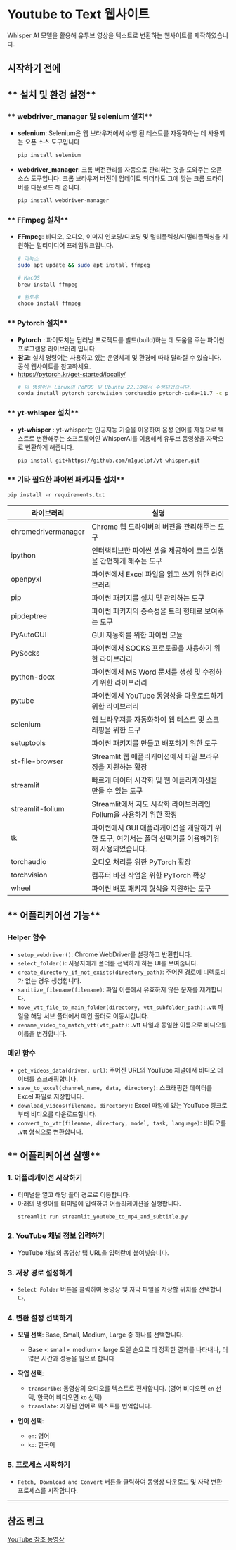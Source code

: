 # **Youtube to Text 웹사이트**

Whisper AI 모델을 활용해 유투브 영상을 텍스트로 변환하는 웹사이트를 제작하였습니다.

## **시작하기 전에**

## ** 설치 및 환경 설정**

### ** webdriver_manager 및 selenium 설치**
- **selenium**: Selenium은 웹 브라우저에서 수행 된 테스트를 자동화하는 데 사용되는 오픈 소스 도구입니다
    ```bash
    pip install selenium
    ```
    
- **webdriver_manager**: 크롬 버전관리를 자동으로 관리하는 것을 도와주는 오픈 소스 도구입니다. 크롬 브라우저 버전이 업데이트 되더라도 그에 맞는 크롬 드라이버를 다운로드 해 줍니다.
    ```bash
    pip install webdriver-manager
    ```
  
### ** FFmpeg 설치**
- **FFmpeg**: 비디오, 오디오, 이미지 인코딩/디코딩 및 멀티플렉싱/디멀티플렉싱을 지원하는 멀티미디어 프레임워크입니다.
    ```bash
    # 리눅스
    sudo apt update && sudo apt install ffmpeg
    
    # MacOS
    brew install ffmpeg
    
    # 윈도우
    choco install ffmpeg
    ```

### ** Pytorch 설치**
- **Pytorch** : 파이토치는 딥러닝 프로젝트를 빌드(build)하는 데 도움을 주는 파이썬 프로그램용 라이브러리 입니다
- **참고**: 설치 명령어는 사용하고 있는 운영체제 및 환경에 따라 달라질 수 있습니다. 공식 웹사이트를 참고하세요.
- https://pytorch.kr/get-started/locally/
    ```bash
    # 이 명령어는 Linux의 PoPOS 및 Ubuntu 22.10에서 수행되었습니다.
    conda install pytorch torchvision torchaudio pytorch-cuda=11.7 -c pytorch -c nvidi 
    ```

### ** yt-whisper 설치**
- **yt-whisper** : yt-whisper는 인공지능 기술을 이용하여 음성 언어를 자동으로 텍스트로 변환해주는 소프트웨어인 WhisperAI를 이용해서 유투브 동영상을 자막으로 변환하게 해줍니다.
    
    ```bash
    pip install git+https://github.com/m1guelpf/yt-whisper.git  
    ```

### ** 기타 필요한 파이썬 패키지들 설치**

    pip install -r requirements.txt
    

| 라이브러리 | 설명                                                         |
|---|------------------------------------------------------------|
| chromedrivermanager | Chrome 웹 드라이버의 버전을 관리해주는 도구                                |
| ipython | 인터랙티브한 파이썬 셸을 제공하여 코드 실행을 간편하게 해주는 도구                      |
| openpyxl | 파이썬에서 Excel 파일을 읽고 쓰기 위한 라이브러리                             |
| pip | 파이썬 패키지를 설치 및 관리하는 도구                                      |
| pipdeptree | 파이썬 패키지의 종속성을 트리 형태로 보여주는 도구                               |
| PyAutoGUI | GUI 자동화를 위한 파이썬 모듈                                         |
| PySocks | 파이썬에서 SOCKS 프로토콜을 사용하기 위한 라이브러리                            |
| python-docx | 파이썬에서 MS Word 문서를 생성 및 수정하기 위한 라이브러리                       |
| pytube | 파이썬에서 YouTube 동영상을 다운로드하기 위한 라이브러리                         |
| selenium | 웹 브라우저를 자동화하여 웹 테스트 및 스크래핑을 위한 도구                          |
| setuptools | 파이썬 패키지를 만들고 배포하기 위한 도구                                    |
| st-file-browser | Streamlit 웹 애플리케이션에서 파일 브라우징을 지원하는 확장                      |
| streamlit | 빠르게 데이터 시각화 및 웹 애플리케이션을 만들 수 있는 도구                         |
| streamlit-folium | Streamlit에서 지도 시각화 라이브러리인 Folium을 사용하기 위한 확장               |
| tk | 파이썬에서 GUI 애플리케이션을 개발하기 위한 도구, 여기서는 폴더 선택기를 이용하기위해 사용되었습니다. |
| torchaudio | 오디오 처리를 위한 PyTorch 확장                                      |
| torchvision | 컴퓨터 비전 작업을 위한 PyTorch 확장                                   |
| wheel | 파이썬 배포 패키지 형식을 지원하는 도구                                     |

## ** 어플리케이션 기능**

### Helper 함수

- `setup_webdriver()`: Chrome WebDriver를 설정하고 반환합니다.
- `select_folder()`: 사용자에게 폴더를 선택하게 하는 UI를 보여줍니다.
- `create_directory_if_not_exists(directory_path)`: 주어진 경로에 디렉토리가 없는 경우 생성합니다.
- `sanitize_filename(filename)`: 파일 이름에서 유효하지 않은 문자를 제거합니다.
- `move_vtt_file_to_main_folder(directory, vtt_subfolder_path)`: .vtt 파일을 해당 서브 폴더에서 메인 폴더로 이동시킵니다.
- `rename_video_to_match_vtt(vtt_path)`: .vtt 파일과 동일한 이름으로 비디오를 이름을 변경합니다.

### 메인 함수

- `get_videos_data(driver, url)`: 주어진 URL의 YouTube 채널에서 비디오 데이터를 스크래핑합니다.
- `save_to_excel(channel_name, data, directory)`: 스크래핑한 데이터를 Excel 파일로 저장합니다.
- `download_videos(filename, directory)`: Excel 파일에 있는 YouTube 링크로부터 비디오를 다운로드합니다.
- `convert_to_vtt(filename, directory, model, task, language)`: 비디오를 .vtt 형식으로 변환합니다.

## ** 어플리케이션 실행**

### 1. 어플리케이션 시작하기
- 터미널을 열고 해당 폴더 경로로 이동합니다.
- 아래의 명령어를 터미널에 입력하여 어플리케이션을 실행합니다.
    ```bash
    streamlit run streamlit_youtube_to_mp4_and_subtitle.py
    ```

### 2. YouTube 채널 정보 입력하기
- YouTube 채널의 동영상 탭 URL을 입력란에 붙여넣습니다.

### 3. 저장 경로 설정하기
- `Select Folder` 버튼을 클릭하여 동영상 및 자막 파일을 저장할 위치를 선택합니다.

### 4. 변환 설정 선택하기
- **모델 선택**: Base, Small, Medium, Large 중 하나를 선택합니다. 
  -  Base < small < medium < large 모델 순으로 더 정확한 결과를 나타내나, 더 많은 시간과 성능을 필요로 합니다

- **작업 선택**: 
  - `transcribe`: 동영상의 오디오를 텍스트로 전사합니다. (영어 비디오면 `en` 선택, 한국어 비디오면 `ko` 선택)
  - `translate`: 지정된 언어로 텍스트를 번역합니다.

- **언어 선택**: 
  - `en`: 영어
  - `ko`: 한국어

### 5. 프로세스 시작하기
- `Fetch, Download and Convert` 버튼을 클릭하여 동영상 다운로드 및 자막 변환 프로세스를 시작합니다.

---

## **참조 링크**
[YouTube 참조 동영상](https://www.youtube.com/watch?v=cNLXzXyuzUs&t=1023s)




